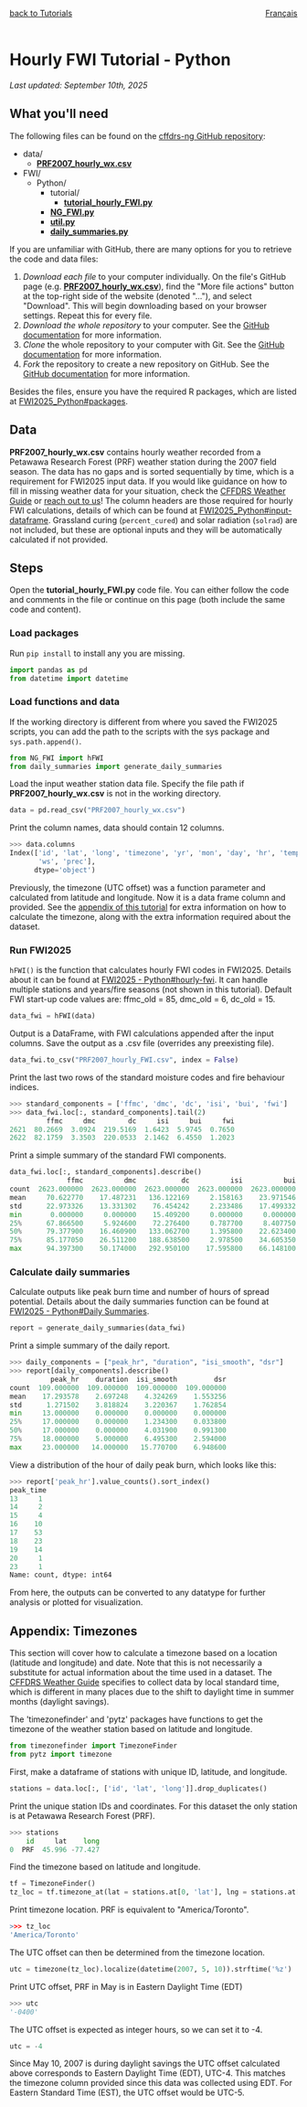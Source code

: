 <a href="../../tutorials#hourly-fwi" target="_self" style="float: left;"> back to Tutorials </a>
<a href="https://cffdrs.github.io/website_fr/tutoriels/IFM_horaire_python" target="_self" style="float: right;"> Français </a>
<br>
<br>

# Hourly FWI Tutorial - Python
*Last updated: September 10th, 2025*

## What you'll need

The following files can be found on the [cffdrs-ng GitHub repository](https://github.com/nrcan-cfs-fire/cffdrs-ng/tree/main):  

- data/
    - [**PRF2007_hourly_wx.csv**](https://github.com/nrcan-cfs-fire/cffdrs-ng/blob/main/data/PRF2007_hourly_wx.csv)
- FWI/
    - Python/
        - tutorial/
            - [**tutorial_hourly_FWI.py**](https://github.com/nrcan-cfs-fire/cffdrs-ng/blob/main/FWI/Python/tutorial/tutorial_hourly_FWI.py)
        - [**NG_FWI.py**](https://github.com/nrcan-cfs-fire/cffdrs-ng/blob/main/FWI/Python/NG_FWI.py)
        - [**util.py**](https://github.com/nrcan-cfs-fire/cffdrs-ng/blob/main/FWI/Python/util.py)
        - [**daily_summaries.py**](https://github.com/nrcan-cfs-fire/cffdrs-ng/blob/main/FWI/Python/daily_summaries.py)

If you are unfamiliar with GitHub, there are many options for you to retrieve the code and data files:

1. *Download each file* to your computer individually. On the file's GitHub page (e.g. [**PRF2007_hourly_wx.csv**](https://github.com/nrcan-cfs-fire/cffdrs-ng/blob/main/data/PRF2007_hourly_wx.csv)), find the "More file actions" button at the top-right side of the website (denoted "..."), and select "Download". This will begin downloading based on your browser settings. Repeat this for every file.
2. *Download the whole repository* to your computer. See the [GitHub documentation](https://docs.github.com/en/get-started/start-your-journey/downloading-files-from-github) for more information.
3. *Clone* the whole repository to your computer with Git. See the [GitHub documentation](https://docs.github.com/en/get-started/start-your-journey/downloading-files-from-github) for more information.
4. *Fork* the repository to create a new repository on GitHub. See the [GitHub documentation](https://docs.github.com/en/get-started/start-your-journey/downloading-files-from-github) for more information.

Besides the files, ensure you have the required R packages, which are listed at <a href="../../code/FWI2025_Python#packages" target="_self">FWI2025_Python#packages</a>.

## Data
**PRF2007_hourly_wx.csv** contains hourly weather recorded from a Petawawa Research Forest (PRF) weather station during the 2007 field season. The data has no gaps and is sorted sequentially by time, which is a requirement for FWI2025 input data. If you would like guidance on how to fill in missing weather data for your situation, check the [CFFDRS Weather Guide](https://ostrnrcan-dostrncan.canada.ca/handle/1845/219568) or [reach out to us](../../contact)! The column headers are those required for hourly FWI calculations, details of which can be found at <a href="../../code/FWI2025_Python#input-dataframe" target="_self">FWI2025_Python#input-dataframe</a>. Grassland curing (`percent_cured`) and solar radiation (`solrad`) are not included, but these are optional inputs and they will be automatically calculated if not provided.


## Steps
Open the **tutorial_hourly_FWI.py** code file. You can either follow the code and comments in the file or continue on this page (both include the same code and content).

### Load packages
Run `pip install` to install any you are missing.
```py
import pandas as pd
from datetime import datetime
```

### Load functions and data
If the working directory is different from where you saved the FWI2025 scripts, you can add the path to the scripts with the sys package and `sys.path.append()`.
```py
from NG_FWI import hFWI
from daily_summaries import generate_daily_summaries
```

Load the input weather station data file. Specify the file path if **PRF2007_hourly_wx.csv** is not in the working directory.
```py
data = pd.read_csv("PRF2007_hourly_wx.csv")
```

Print the column names, data should contain 12 columns.

```py
>>> data.columns
Index(['id', 'lat', 'long', 'timezone', 'yr', 'mon', 'day', 'hr', 'temp', 'rh', 
       'ws', 'prec'],
      dtype='object')
```

Previously, the timezone (UTC offset) was a function parameter and calculated from latitude and longitude. Now it is a data frame column and provided. See the <a href="#appendix-timezones" target="_self">appendix of this tutorial</a> for extra information on how to calculate the timezone, along with the extra information required about the dataset.

### Run FWI2025
`hFWI()` is the function that calculates hourly FWI codes in FWI2025. Details about it can be found at <a href="../../code/FWI2025_Python/#hourly-fwi" target="_self">FWI2025 - Python#hourly-fwi</a>. It can handle multiple stations and years/fire seasons (not shown in this tutorial). Default FWI start-up code values are: ffmc_old = 85, dmc_old = 6, dc_old = 15.
```py
data_fwi = hFWI(data)
```

Output is a DataFrame, with FWI calculations appended after the input columns. Save the output as a .csv file (overrides any preexisting file).
```py
data_fwi.to_csv("PRF2007_hourly_FWI.csv", index = False)
```

Print the last two rows of the standard moisture codes and fire behaviour indices.

```py
>>> standard_components = ['ffmc', 'dmc', 'dc', 'isi', 'bui', 'fwi']
>>> data_fwi.loc[:, standard_components].tail(2)
         ffmc     dmc        dc     isi     bui     fwi
2621  80.2669  3.0924  219.5169  1.6423  5.9745  0.7650
2622  82.1759  3.3503  220.0533  2.1462  6.4550  1.2023
```

Print a simple summary of the standard FWI components.

```py
data_fwi.loc[:, standard_components].describe()
              ffmc          dmc           dc          isi          bui          fwi
count  2623.000000  2623.000000  2623.000000  2623.000000  2623.000000  2623.000000
mean     70.622770    17.487231   136.122169     2.158163    23.971546     3.877128
std      22.973326    13.331302    76.454242     2.233486    17.499332     4.438263
min       0.000000     0.000000    15.409200     0.000000     0.000000     0.000000
25%      67.866500     5.924600    72.276400     0.787700     8.407750     0.422050
50%      79.377900    16.460900   133.062700     1.395800    22.623400     2.407500
75%      85.177050    26.511200   188.638500     2.978500    34.605350     5.929900
max      94.397300    50.174000   292.950100    17.595800    66.148100    25.135200
```

### Calculate daily summaries
Calculate outputs like peak burn time and number of hours of spread potential. Details about the daily summaries function can be found at 
<a href="../../code/FWI2025_Python/#daily-summaries" target="_self">FWI2025 - Python#Daily Summaries</a>.

```py
report = generate_daily_summaries(data_fwi)
```

Print a simple summary of the daily report.
```py
>>> daily_components = ["peak_hr", "duration", "isi_smooth", "dsr"]
>>> report[daily_components].describe()
          peak_hr    duration  isi_smooth         dsr
count  109.000000  109.000000  109.000000  109.000000
mean    17.293578    2.697248    4.324269    1.553256
std      1.271502    3.818824    3.220367    1.762854
min     13.000000    0.000000    0.000000    0.000000
25%     17.000000    0.000000    1.234300    0.033800
50%     17.000000    0.000000    4.031900    0.991300
75%     18.000000    5.000000    6.495300    2.594000
max     23.000000   14.000000   15.770700    6.948600
```

View a distribution of the hour of daily peak burn, which looks like this:

```py
>>> report['peak_hr'].value_counts().sort_index()
peak_time
13     1
14     2
15     4
16    10
17    53
18    23
19    14
20     1
23     1
Name: count, dtype: int64
```

From here, the outputs can be converted to any datatype for further analysis or plotted for visualization.

## Appendix: Timezones
This section will cover how to calculate a timezone based on a location (latitude and longitude) and date. Note that this is not necessarily a substitute for actual information about the time used in a dataset. The [CFFDRS Weather Guide](https://ostrnrcan-dostrncan.canada.ca/handle/1845/219568) specifies to collect data by local standard time, which is different in many places due to the shift to daylight time in summer months (daylight savings).

The 'timezonefinder' and 'pytz' packages have functions to get the timezone of the weather station based on latitude and longitude.
```py
from timezonefinder import TimezoneFinder
from pytz import timezone
```

First, make a dataframe of stations with unique ID, latitude, and longitude.
```py
stations = data.loc[:, ['id', 'lat', 'long']].drop_duplicates()
```

Print the unique station IDs and coordinates. For this dataset the only station is at Petawawa Research Forest (PRF).
```py
>>> stations
    id     lat    long
0  PRF  45.996 -77.427
```

Find the timezone based on latitude and longitude.
```py
tf = TimezoneFinder()
tz_loc = tf.timezone_at(lat = stations.at[0, 'lat'], lng = stations.at[0, 'long'])
```

Print timezone location. PRF is equivalent to "America/Toronto".
```r
>>> tz_loc
'America/Toronto'
```

The UTC offset can then be determined from the timezone location.
```py
utc = timezone(tz_loc).localize(datetime(2007, 5, 10)).strftime('%z')
```

Print UTC offset, PRF in May is in Eastern Daylight Time (EDT)
```py
>>> utc
'-0400'
```

The UTC offset is expected as integer hours, so we can set it to -4.
```py
utc = -4
```

Since May 10, 2007 is during daylight savings the UTC offset calculated above corresponds to Eastern Daylight Time (EDT), UTC-4. This matches the timezone column provided since this data was collected using EDT. For Eastern Standard Time (EST), the UTC offset would be UTC-5.
